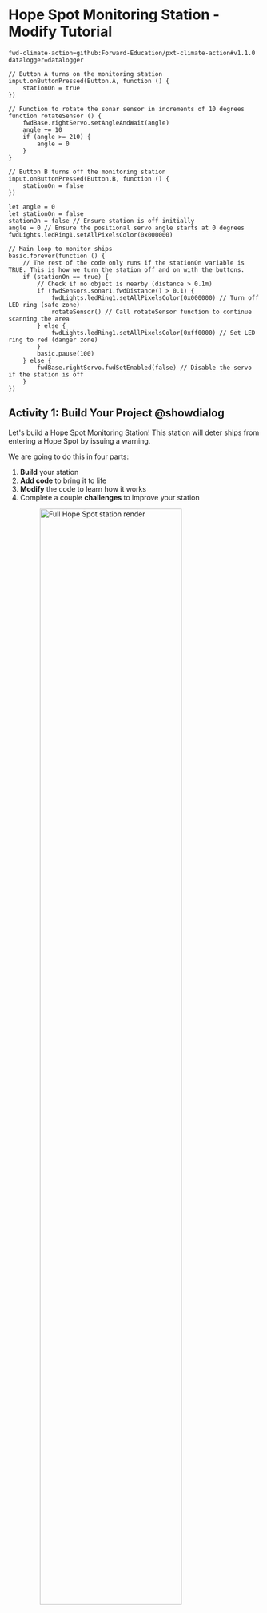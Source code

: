 # Hope Spot Monitoring Station - Modify Tutorial

```package
fwd-climate-action=github:Forward-Education/pxt-climate-action#v1.1.0
datalogger=datalogger
```

```template
// Button A turns on the monitoring station
input.onButtonPressed(Button.A, function () {
    stationOn = true
})

// Function to rotate the sonar sensor in increments of 10 degrees
function rotateSensor () {
    fwdBase.rightServo.setAngleAndWait(angle)
    angle += 10
    if (angle >= 210) {
        angle = 0
    }
}

// Button B turns off the monitoring station
input.onButtonPressed(Button.B, function () {
    stationOn = false
})

let angle = 0
let stationOn = false
stationOn = false // Ensure station is off initially
angle = 0 // Ensure the positional servo angle starts at 0 degrees
fwdLights.ledRing1.setAllPixelsColor(0x000000)

// Main loop to monitor ships
basic.forever(function () {
    // The rest of the code only runs if the stationOn variable is TRUE. This is how we turn the station off and on with the buttons.
    if (stationOn == true) {
        // Check if no object is nearby (distance > 0.1m)
        if (fwdSensors.sonar1.fwdDistance() > 0.1) {
            fwdLights.ledRing1.setAllPixelsColor(0x000000) // Turn off LED ring (safe zone)
            rotateSensor() // Call rotateSensor function to continue scanning the area
        } else {
            fwdLights.ledRing1.setAllPixelsColor(0xff0000) // Set LED ring to red (danger zone)
        }
        basic.pause(100)
    } else {
        fwdBase.rightServo.fwdSetEnabled(false) // Disable the servo if the station is off
    }
})
```

## Activity 1: Build Your Project @showdialog

Let's build a Hope Spot Monitoring Station! This station will deter ships from entering a Hope Spot by issuing a warning.

We are going to do this in four parts:

1. **Build** your station
2. **Add code** to bring it to life
3. **Modify** the code to learn how it works
4. Complete a couple **challenges** to improve your station

<img src="https://raw.githubusercontent.com/forward-education/pxt-climate-action/main/tutorial-assets/hs-hopespots-render.webp" alt="Full Hope Spot station render" style="display: block; width: 75%; margin:auto;">

## Build Step 1 @showdialog

![sbs1](https://raw.githubusercontent.com/forward-education/pxt-climate-action/main/tutorial-assets/hs-hopespots-sbs01.webp)

## Build Step 2 @showdialog

![sbs1](https://raw.githubusercontent.com/forward-education/pxt-climate-action/main/tutorial-assets/hs-hopespots-sbs02.webp)

## Build Step 3 @showdialog

![sbs1](https://raw.githubusercontent.com/forward-education/pxt-climate-action/main/tutorial-assets/hs-hopespots-sbs03.webp)

## Build Step 4 @showdialog

![sbs1](https://raw.githubusercontent.com/forward-education/pxt-climate-action/main/tutorial-assets/hs-hopespots-sbs04.webp)

## Build Step 5 @showdialog

![sbs1](https://raw.githubusercontent.com/forward-education/pxt-climate-action/main/tutorial-assets/hs-hopespots-sbs05.webp)

## Build Step 6 @showdialog

![sbs1](https://raw.githubusercontent.com/forward-education/pxt-climate-action/main/tutorial-assets/hs-hopespots-sbs06.webp)

## Build Step 7 @showdialog

![sbs1](https://raw.githubusercontent.com/forward-education/pxt-climate-action/main/tutorial-assets/hs-hopespots-sbs07.webp)

## Build Step 8 @showdialog

![sbs1](https://raw.githubusercontent.com/forward-education/pxt-climate-action/main/tutorial-assets/hs-hopespots-sbs08.webp)

## Build Step 9 @showdialog

![sbs1](https://raw.githubusercontent.com/forward-education/pxt-climate-action/main/tutorial-assets/hs-hopespots-sbs09.webp)

## Build Step 10 @showdialog

![sbs1](https://raw.githubusercontent.com/forward-education/pxt-climate-action/main/tutorial-assets/hs-hopespots-sbs10.webp)

## Build Step 11 @showdialog

![sbs1](https://raw.githubusercontent.com/forward-education/pxt-climate-action/main/tutorial-assets/hs-hopespots-sbs11.webp)

## Build Step 12 @showdialog

![sbs1](https://raw.githubusercontent.com/forward-education/pxt-climate-action/main/tutorial-assets/hs-hopespots-sbs12.webp)

## Build Step 13 @showdialog

![sbs1](https://raw.githubusercontent.com/forward-education/pxt-climate-action/main/tutorial-assets/hs-hopespots-sbs13.webp)

## Build Step 14 @showdialog

![sbs1](https://raw.githubusercontent.com/forward-education/pxt-climate-action/main/tutorial-assets/hs-hopespots-sbs14.webp)

## Build Step 15 @showdialog

![sbs1](https://raw.githubusercontent.com/forward-education/pxt-climate-action/main/tutorial-assets/hs-hopespots-sbs15.webp)

## Build Step 16 @showdialog

![sbs1](https://raw.githubusercontent.com/forward-education/pxt-climate-action/main/tutorial-assets/hs-hopespots-sbs16.webp)

## Build Step 17 @showdialog

![sbs1](https://raw.githubusercontent.com/forward-education/pxt-climate-action/main/tutorial-assets/hs-hopespots-sbs17.webp)

## Activity 2: Code Your Project @showdialog

Now that your station is built, let’s connect it to the computer and upload some code so it can detect ships and issue alerts.

## Code Step 1 @showdialog

IMPORTANT! Make sure your Climate Action Kit Breakout Board is turned on and your micro:bit is connected to your computer.

<img src="https://raw.githubusercontent.com/forward-education/pxt-climate-action/main/tutorial-assets/pluganim.webp" alt="Plug micro:bit into USB port on computer" style="display: block; width: 40%; margin:auto;">

## Code Step 2 @showdialog

Click the three dots next to the `|Download|` button, then select _Connect Device_. Follow the instructions to pair your micro:bit.

<img src="https://raw.githubusercontent.com/forward-education/pxt-climate-action/main/tutorial-assets/pairmicrobitGIF.webp"  alt="Pairing gif" style="display: block; width: 60%; margin:auto;">

## Code Step 3

Click the `|Download|` button to transfer the code to your project.

## Activity 3: Modify Your Project @showdialog

We are now ready to **modify** our Hope Spot Monitoring Station!

**Tutorial Tips**

1. **Follow** the steps at the top of the screen.
2. When you are ready for more detail, click **'Tell me more!'**
3. If you need help with the code, click the **lightbulb**!
4. Don't forget to `|Download|` and test out any changes you make!

<img src="https://raw.githubusercontent.com/forward-education/pxt-climate-action/main/tutorial-assets/tellmore_hintbox_gif.webp" style="display: block; width: 80%; margin:auto;">

## Modify Step 1

Our monitoring station will help protect our Hope Spot. It does this by detecting ships with the sonar sensor and sending out an LED light warning when they are too close to the conservation area.

## Modify Step 2

Take a look at the code in the workspace. Review it carefully to generally understand what each block does before moving on.

If you are having trouble, you can always click the comments for more information or turn on your station by pressing the **A** on the micro:bit.

~hint Tell me more!
This code:

1. Ensures the station is ON when **Button A** is pressed and OFF when **Button B** is pressed.
2. Rotates the sonar sensor in 10° increments using the `||Functions:rotateSensor||` **function** to scan the area for ships.
3. Triggers a visual alert by changing the LED ring to red whenever a ship is detected using a **conditional statement**.
   hint~

## Modify Step 3

Let's modify the `||Functions:rotateSensor||` **function**.

We’ll start by experimenting with its scan range and limits to see how this impacts the sensor’s ability to detect ships.

## Modify Step 4

Locate the `||Functions:rotateSensor||` function below. Adjust the number in the `||Variables:change angle by||` block.

Download your updated code. How does this impact the sensor's movement? How might this change impact the sensitivity of the station?

~hint Tell me more!

-   _Increasing_ the value makes the sensor scan the area more _quickly_.
-   _Decreasing_ the value makes the sensor scan the area more _slowly_, and therefore, more thoroughly.
    hint~

```block
function rotateSensor () {
    fwdBase.rightServo.setAngleAndWait(angle)
    // @highlight
    angle += 20
    if (angle >= 210) {
        angle = 0
    }
}
```

## Modify Step 5

Next, let's adjust the sensor's limit. Currently, the `||Functions:rotateSensor||` function uses a **conditional statement** to reset the sensor to 0° once it reaches an upper limit of 210°. Test out a few different values for this upper value.

How does each change impact the movement of the sensor? What value would you want to use in a real-world scenario?

~hint Tell me more!

-   _Increasing_ the number _expands_ the range of the sensor, while _decreasing_ it _limits_ the range of detection.
-   The positional servo motor has an upper limit of 270°. Since we want to scan as much of the Hope Spot as possible, let's use this!
    hint~

```block
function rotateSensor () {
    fwdBase.rightServo.setAngleAndWait(angle)
    angle += 20
    // @highlight
    if (angle >= 270) {
        angle = 0
    }
}
```

## Modify Step 6

Now, let’s experiment with the sonar sensor’s detection thresholds. Changing the sonar threshold in the **conditional statement** will change the distance at which the system starts responding to ships.

Try a few different values before settling on one that works best.

```block
// @hide
function rotateSensor () {
    fwdBase.rightServo.setAngleAndWait(angle)
    angle += 20
    // @highlight
    if (angle >= 270) {
        angle = 0
    }
}

        // @highlight
        if (fwdSensors.sonar1.fwdDistance() > .3) {
            fwdLights.ledRing1.setAllPixelsColor(0x000000)
            rotateSensor()
        } else {
            fwdLights.ledRing1.setAllPixelsColor(0xff0000)
        }
```

## Challenge Time! @showdialog

You’ve successfully modified the `||Functions:rotateSensor||` **function** and experimented with sonar detection.

Now it's time to enhance our station by adding more detailed warnings and data logging functionalities.

## Challenge Step 1

Currently, the station’s LED ring turns red when a ship is detected. Can you expand the main **conditional statement** to assign _different_ LED colours based on the ship’s proximity to the Hope Spot? For example:

-   **Black/Off**: Safe distance
-   **Yellow**: Caution (closer range)
-   **Red**: Danger (very close)

Try it for yourself, then go to the next step to see our solution.

## Challenge Step 2

Expland your **conditional** by clicking the **+** icon below the else statement. Then, adjust each statement (if, else if, else) to set:

-   LED **black/off** for safe distance (e.g., > 1 meters).
-   LED **yellow** for caution (e.g., > 0.1 and < 1 meters).
-   LED **red** for danger (e.g., < 0.1 meters).

Play with the values in each expression to optimize your station!

```block
// @hide
function logShip () {
    radio.sendString("ALERT")
    datalogger.log(
    datalogger.createCV("Angle", angle),
    datalogger.createCV("Distance", fwdSensors.sonar1.fwdDistance())
    )
    basic.pause(5000)
}

// @hide
function rotateSensor () {
    fwdBase.rightServo.setAngleAndWait(angle)
    angle += 20
    // @highlight
    if (angle >= 270) {
        angle = 0
    }
}

        if (fwdSensors.sonar1.fwdDistance() > 1) {
            fwdLights.ledRing1.setAllPixelsColor(0x000000)
            rotateSensor()
        } else if (fwdSensors.sonar1.fwdDistance() > .1 && fwdSensors.sonar1.fwdDistance() <= 1) {
            fwdLights.ledRing1.setAllPixelsColor(0xffff00)
            rotateSensor()
        } else {
            fwdLights.ledRing1.setAllPixelsColor(0xff0000)
        }
```

## Challenge Step 3

Next, let’s set up data logging to record ship activity.

Data logging will allow us to track each time a ship enters the danger zone and record its exact location. This data can help us analyze patterns, such as how often ships come close to the Hope Spot. Ultimately, these patterns can help inform future conservation efforts.

## Challenge Step 4

Use the blocks from the [Data Logger Extension](https://microbit.org/get-started/user-guide/data-logging/) to record location data on each ship that enters the danger zone. You should also ensure there is a way to delete old data.

Try it yourself first, then go through the next steps to see our solution.

## Challenge Step 5

Use the `||Datalogger:log data||` block to save the `||fwdSensors:sonar distance||` and `||variables:angle||` data each time a ship is in the 'danger zone'.

```block
// @hide
function rotateSensor () {
    fwdBase.rightServo.setAngleAndWait(angle)
    angle += 20
    // @highlight
    if (angle >= 270) {
        angle = 0
    }
}
        if (fwdSensors.sonar1.fwdDistance() > 1) {
            fwdLights.ledRing1.setAllPixelsColor(0x000000)
            rotateSensor()
        } else if (fwdSensors.sonar1.fwdDistance() > .1 && fwdSensors.sonar1.fwdDistance() <= 1) {
            fwdLights.ledRing1.setAllPixelsColor(0xffff00)
            rotateSensor()
        } else {
            fwdLights.ledRing1.setAllPixelsColor(0xff0000)
            // @highlight
            datalogger.log(
            datalogger.createCV("Angle", angle),
            datalogger.createCV("Distance", fwdSensors.sonar1.fwdDistance())
            )
        }
```

## Challenge Step 6

Add a `||basic:pause||` block after the `||Datalogger:log data||` block. This will ensure we don't log the same ship multiple times in rapid succession.

```block
// @hide
function rotateSensor () {
    fwdBase.rightServo.setAngleAndWait(angle)
    angle += 20
    if (angle >= 270) {
        angle = 0
    }
}
        if (fwdSensors.sonar1.fwdDistance() > 1) {
            fwdLights.ledRing1.setAllPixelsColor(0x000000)
            rotateSensor()
        } else if (fwdSensors.sonar1.fwdDistance() > .1 && fwdSensors.sonar1.fwdDistance() <= 1) {
            fwdLights.ledRing1.setAllPixelsColor(0xffff00)
            rotateSensor()
        } else {
            fwdLights.ledRing1.setAllPixelsColor(0xff0000)
            datalogger.log(
            datalogger.createCV("Angle", angle),
            datalogger.createCV("Distance", fwdSensors.sonar1.fwdDistance())
            )
            // @highlight
            basic.pause(5000)
        }
```

## Challenge Step 7

To make the code easier to read and reuse, you could try capturing the data logging blocks in a custom function like we did with `||functions:rotateSensor||`.

In the `||functions:Functions||`category, create a new **function** called `||functions:logShip||`. Move the relevant blocks into this function and be sure to call it within the main loop of the program!

```blocks
// @hide
function rotateSensor () {
    fwdBase.rightServo.setAngleAndWait(angle)
    angle += 20
    if (angle >= 270) {
        angle = 0
    }
}

function logShip () {
    datalogger.log(
    datalogger.createCV("Angle", angle),
    datalogger.createCV("Distance", fwdSensors.sonar1.fwdDistance())
    )
    basic.pause(5000)
}

basic.forever(function () {
    if (stationOn == true) {
        if (fwdSensors.sonar1.fwdDistance() > 1) {
            fwdLights.ledRing1.setAllPixelsColor(0x000000)
            rotateSensor()
        } else if (fwdSensors.sonar1.fwdDistance() > .1 && fwdSensors.sonar1.fwdDistance() <= 1) {
            fwdLights.ledRing1.setAllPixelsColor(0xffff00)
            rotateSensor()
        } else {
            fwdLights.ledRing1.setAllPixelsColor(0xff0000)
            // @highlight
            logShip()
        }
        basic.pause(100)
    } else {
        fwdBase.rightServo.fwdSetEnabled(false)
    }
})
```

## Challenge Step 8

To clear the old data log, use the `||datalogger:deleteLog||` block inside a unique **Input** block like `||Input:on button A+B pressed||`.

```blocks
input.onButtonPressed(Button.AB, function () {
    datalogger.deleteLog()
})
```

## Test it out!

Download your new code.

Unplug your station and test it out by using objects to represent ships at different distances.

Once you are satisfied with your test, plug the micro:bit back in and [view the log data](https://microbit.org/get-started/user-guide/data-logging/#reading-data).

## Congratulations! @showdialog

You've completed the activity! Keep testing your station to ensure each feature works as expected.

## Reflection @showdialog

What challenges did you face during this activity? How did you overcome them?

## Finished! @showdialog

In the next step, you can click the `|Done|` button to finish the tutorial.
